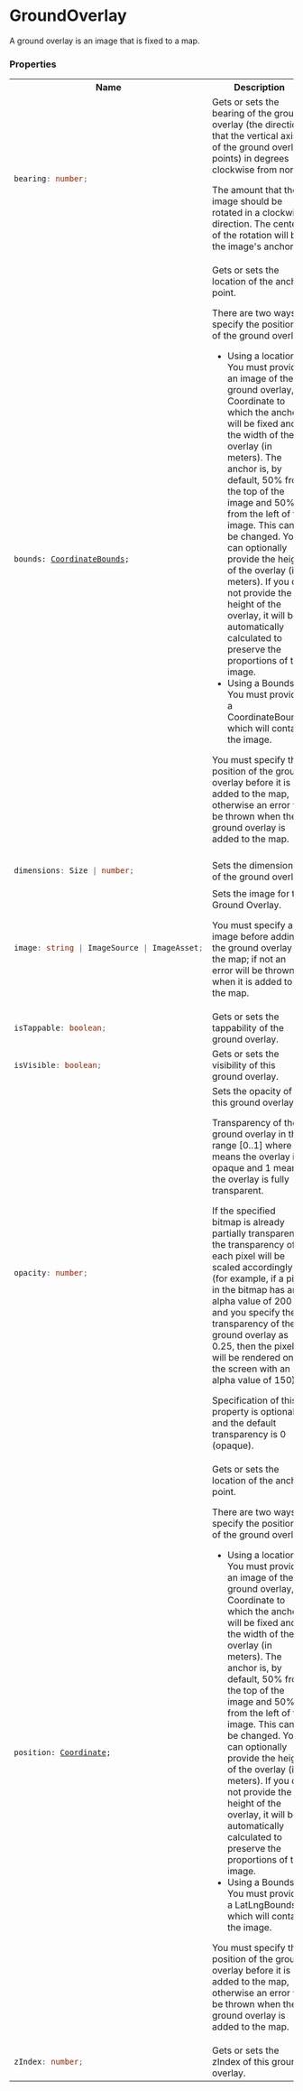 # GroundOverlay

A ground overlay is an image that is fixed to a map.

### Properties

<table>

<tr>
<th>
  Name
</th>
<th>
  Description
</th>
</tr>

<tr>
<td>

  ```typescript
  bearing: number;
  ```
</td>
<td>
  Gets or sets the bearing of the ground overlay (the direction that the vertical axis of the ground overlay points) in degrees clockwise from north.
  
  The amount that the image should be rotated in a clockwise direction. The center of the rotation will be the image's anchor.
</td>
</tr>

<tr>
<td>
  <pre><code>bounds: <a href="./CoordinateBounds.md">CoordinateBounds</a>;</code></pre>
</td>
<td>
  Gets or sets the location of the anchor point.

  There are two ways to specify the position of the ground overlay:
  - Using a location: You must provide an image of the ground overlay, a Coordinate to which the anchor will be fixed and the width of the overlay (in meters). The anchor is, by default, 50% from the top of the image and 50% from the left of the image. This can be changed. You can optionally provide the height of the overlay (in meters). If you do not provide the height of the overlay, it will be automatically calculated to preserve the proportions of the image.
  - Using a Bounds: You must provide a CoordinateBounds which will contain the image.

  You must specify the position of the ground overlay before it is added to the map, otherwise an error will be thrown when the ground overlay is added to the map.
</td>
</tr>

<tr>
<td>

  ```typescript
  dimensions: Size | number;
  ```
</td>
<td>
  Sets the dimensions of the ground overlay.
</td>
</tr>

<tr>
<td>

  ```typescript
  image: string | ImageSource | ImageAsset;
  ```
</td>
<td>
  Sets the image for the Ground Overlay.

  You must specify an image before adding the ground overlay to the map; if not an error will be thrown when it is added to the map.
</td>
</tr>

<tr>
<td>

  ```typescript
  isTappable: boolean;
  ```
</td>
<td>
  Gets or sets the tappability of the ground overlay.
</td>
</tr>

<tr>
<td>

  ```typescript
  isVisible: boolean;
  ```
</td>
<td>
  Gets or sets the visibility of this ground overlay.
</td>
</tr>

<tr>
<td>

  ```typescript
  opacity: number;
  ```
</td>
<td>
  Sets the opacity of this ground overlay.

  Transparency of the ground overlay in the range [0..1] where 0 means the overlay is opaque and 1 means the overlay is fully transparent.
  
  If the specified bitmap is already partially transparent, the transparency of each pixel will be scaled accordingly (for example, if a pixel in the bitmap has an alpha value of 200 and you specify the transparency of the ground overlay as 0.25, then the pixel will be rendered on the screen with an alpha value of 150). 
  
  Specification of this property is optional and the default transparency is 0 (opaque).
</td>
</tr>

<tr>
<td>
  <pre><code>position: <a href="./Coordinate.md">Coordinate</a>;</code></pre>
</td>
<td>
  Gets or sets the location of the anchor point.

  There are two ways to specify the position of the ground overlay:
  - Using a location: You must provide an image of the ground overlay, a Coordinate to which the anchor will be fixed and the width of the overlay (in meters). The anchor is, by default, 50% from the top of the image and 50% from the left of the image. This can be changed. You can optionally provide the height of the overlay (in meters). If you do not provide the height of the overlay, it will be automatically calculated to preserve the proportions of the image.
  - Using a Bounds: You must provide a LatLngBounds which will contain the image.

  You must specify the position of the ground overlay before it is added to the map, otherwise an error will be thrown when the ground overlay is added to the map.
</td>
</tr>

<tr>
<td>

  ```typescript
  zIndex: number;
  ```
</td>
<td>
  Gets or sets the zIndex of this ground overlay.
</td>
</tr>

</table>